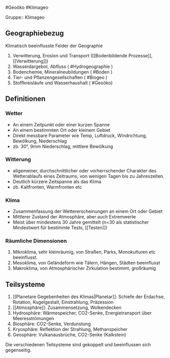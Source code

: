 #Geoöko #Klimageo

Gruppe:: Klimageo

## Geographiebezug

Klimatisch beeinflusste Felder der Geographie
1. Verwitterung, Erosion und Transport ([[Bodenbildende Prozesse]], [[Verwitterung]])
2. Wasserdargebot, Abfluss ( #Hydrogeographie )
3. Bodenchemie, Mineralneubildungen ( #Boden )
4. Tier- und Pflanzengesellschaften ( #Biogeo )
5. Stoffkreisläufe und Wasserhaushalt ( #Geoöko)

## Definitionen

### Wetter

- An einem Zeitpunkt oder einer kurzen Spanne
- An einem bestimmten Ort oder kleinem Gebiet
- Direkt messbare Parameter wie Temp, Luftdruck, Windrichtung, Bewölkung, Niederschlag
- zb. 30°, 9mm Niederschlag, mittlere Bewölkung

### Witterung

- allgemeiner, durchschnittlicher oder vorherrschender Charakter des Wetterablaufs eines Zeitraums, von wenigen Tagen bis zu Jahreszeiten.
- Deutlich kürzere Zeitspanne als das Klima
- zb. Kaltfronten, Warmfronten etc

### Klima

- Zusammenfassung der Wettererscheinungen an einem Ort oder Gebiet
- Mittlerer Zustand der Atmosphäre, aber auch Extremwerte
- Meist über mindestens 30 Jahre gemittelt (n=30 als statistischer Mindestwert für bestimmte Tests, [[Testen]])

### Räumliche Dimensionen

1. Mikroklima, sehr kleinräumig, von Straßen, Parks, Monokulturen etc beeinflusst.
2. Mesoklima, von Geländeform wie Tälern, Hängen, Städten beeinflusst
3. Makroklima, von Atmosphärischer Zirkulation bestimmt, großräumig

## Teilsysteme

1. [[Planetare Gegebenheiten des Klimas|Planetar]]: Schiefe der Erdachse, Rotation, Kugelgestalt, Einstrahlung, Präzession
2. [[Atmosphäre]]: Zusammensetzung, Wolkendecken
3. Hydrosphäre: Wärmespeicher, CO2-Senke, Energietransport über Meeresströmungen
4. Biosphäre: CO2-Senke, Verdunstung
5. Kryosphäre: Reflektion der Strahlung, Methanspeicher
6. Geosphäre: Vulkanausbrüche, CO2-Senke (Kalkstein)

Die verschiedenen Teilsysteme sind gekoppelt und beeinflussen sich gegenseitig.

